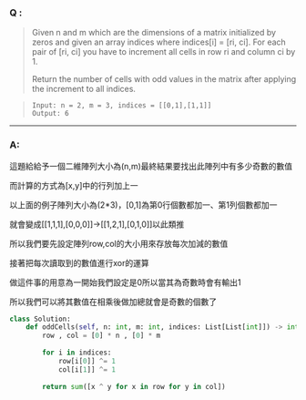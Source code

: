 ### Q :
> Given n and m which are the dimensions of a matrix initialized by zeros and given an array indices where indices[i] = [ri, ci]. For each pair of [ri, ci] you have to increment all cells in row ri and column ci by 1.
>
> Return the number of cells with odd values in the matrix after applying the increment to all indices. 

> ```
> Input: n = 2, m = 3, indices = [[0,1],[1,1]]
> Output: 6
> ```

***

### A:

這題給給予一個二維陣列大小為(n,m)最終結果要找出此陣列中有多少奇數的數值

而計算的方式為[x,y]中的行列加上一

以上面的例子陣列大小為(2*3)，[0,1]為第0行個數都加一、第1列個數都加一

就會變成[[1,1,1],[0,0,0]]->[[1,2,1],[0,1,0]]以此類推

所以我們要先設定陣列row,col的大小用來存放每次加減的數值

接著把每次讀取到的數值進行xor的運算

做這件事的用意為一開始我們設定是0所以當其為奇數時會有輸出1

所以我們可以將其數值在相乘後做加總就會是奇數的個數了


```python
class Solution:
    def oddCells(self, n: int, m: int, indices: List[List[int]]) -> int:
        row , col = [0] * n , [0] * m
        
        for i in indices:
            row[i[0]] ^= 1
            col[i[1]] ^= 1
        
        return sum([x ^ y for x in row for y in col])
```
